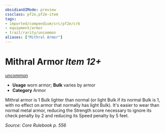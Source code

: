 ```yaml
---
obsidianUIMode: preview
cssclass: pf2e,pf2e-item
tags:
- imported/compendium/src/pf2e/crb
- equipment/armor
- trait/rarity/uncommon
aliases: ["Mithral Armor"]
---
```

# Mithral Armor *Item 12+*  
[uncommon](uncommon.md)  

- **Usage** worn armor; **Bulk** varies by armor
- **Category** Armor

Mithral armor is 1 Bulk lighter than normal (or light Bulk if its normal Bulk is 1, with no effect on armor that normally has light Bulk). It's easier to wear than normal metal armor, reducing the Strength score necessary to ignore its check penalty by 2 and reducing its Speed penalty by 5 feet.

*Source: Core Rulebook p. 556*
